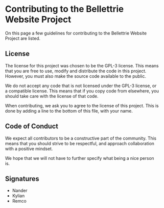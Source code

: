 # Contributing to the Bellettrie Website Project

On this page a few guidelines for contributing to the Bellettrie Website Project are listed. 

## License
The license for this project was chosen to be the GPL-3 license. This means that you are free to use, modify and distribute the code in this project. However, you must also make the source code available to the public.

We do not accept any code that is not licensed under the GPL-3 license, or a compatible license. This means that if you copy code from elsewhere, you should take care with the license of that code.

When contributing, we ask you to agree to the license of this project. This is done by adding a line to the bottom of this file, with your name.

## Code of Conduct
We expect all contributors to be a constructive part of the community. This means that you should strive to be respectful, and approach collaboration with a positive mindset. 

We hope that we will not have to further specify what being a nice person is.

## Signatures
- Nander
- Kylian
- Remco
